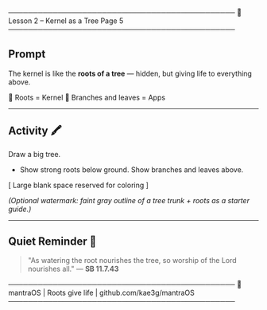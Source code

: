 ────────────────────────────────────────────── 🌳  Lesson 2 – Kernel as a Tree
Page 5 ──────────────────────────────────────────────

## Prompt

The kernel is like the **roots of a tree** — hidden, but giving life to
everything above.

🌱 Roots = Kernel 🍃 Branches and leaves = Apps

---

## Activity 🖍️

Draw a big tree.
- Show strong roots below ground. Show branches and leaves above.

[ Large blank space reserved for coloring ]

_(Optional watermark: faint gray outline of a tree trunk + roots as a starter
guide.)_

---

## Quiet Reminder 🌸

> "As watering the root nourishes the tree, so worship of the Lord nourishes
> all." — **SB 11.7.43**

──────────────────────────────────────────────
🌳 mantraOS | Roots give life | github.com/kae3g/mantraOS
──────────────────────────────────────────────
